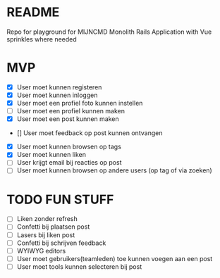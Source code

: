 # README
Repo for playground for MIJNCMD
Monolith Rails Application with Vue sprinkles where needed

# MVP
- [x] User moet kunnen registeren
- [x] User moet kunnen inloggen
- [x] User moet een profiel foto kunnen instellen
- [ ] User moet een profiel kunnen maken
- [x] User moet een post kunnen maken
- [] User moet feedback op post kunnen ontvangen
- [x] User moet kunnen browsen op tags
- [x] User moet kunnen liken
- [ ] User krijgt email bij reacties op post
- [ ] User moet kunnen browsen op andere users (op tag of via zoeken)

# TODO FUN STUFF
- [ ] Liken zonder refresh
- [ ] Confetti bij plaatsen post
- [ ] Lasers bij liken post
- [ ] Confetti bij schrijven feedback
- [ ] WYIWYG editors
- [ ] User moet gebruikers(teamleden) toe kunnen voegen aan een post
- [ ] User moet tools kunnen selecteren bij post

